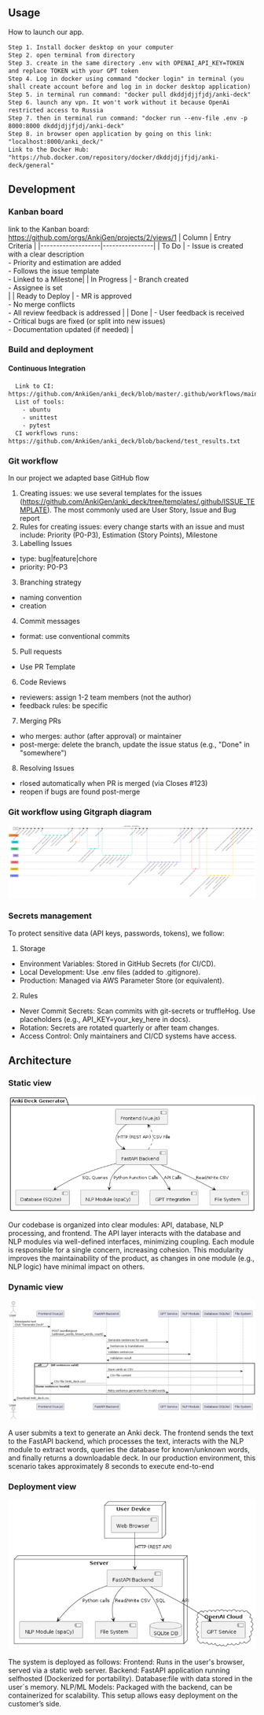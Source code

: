 ## Usage
How to launch our app.  
```
Step 1. Install docker desktop on your computer
Step 2. open terminal from directory
Step 3. create in the same directory .env with OPENAI_API_KEY=TOKEN and replace TOKEN with your GPT token
Step 4. Log in docker using command "docker login" in terminal (you shall create account before and log in in docker desktop application)
Step 5. in terminal run command: "docker pull dkddjdjjfjdj/anki-deck"
Step 6. launch any vpn. It won't work without it because OpenAi restricted access to Russia 
Step 7. then in terminal run command: "docker run --env-file .env -p 8000:8000 dkddjdjjfjdj/anki-deck"
Step 8. in browser open application by going on this link: "localhost:8000/anki_deck/"
Link to the Docker Hub: "https://hub.docker.com/repository/docker/dkddjdjjfjdj/anki-deck/general"
``` 
## Development 
### Kanban board
link to the Kanban board: https://github.com/orgs/AnkiGen/projects/2/views/1
| Column            | Entry Criteria |
|-------------------|----------------|
| To Do         | - Issue is created with a clear description<br>- Priority and estimation are added<br>- Follows the issue template<br>- Linked to a Milestone|
| In Progress   | - Branch created <br>- Assignee is set<br>|
| Ready to Deploy | - MR is approved<br>- No merge conflicts<br>- All review feedback is addressed |
| Done          | - User feedback is received<br>- Critical bugs are fixed (or split into new issues)<br>- Documentation updated (if needed) |

### Build and deployment
  #### Continuous Integration
      Link to CI: https://github.com/AnkiGen/anki_deck/blob/master/.github/workflows/main.yml
      List of tools:
        - ubuntu
        - unittest
        - pytest
      CI workflows runs: https://github.com/AnkiGen/anki_deck/blob/backend/test_results.txt
### Git workflow
In our project we adapted base GitHub flow
1. Creating issues: we use several templates for the issues (https://github.com/AnkiGen/anki_deck/tree/templates/.github/ISSUE_TEMPLATE). The most commonly used are User Story, Issue and Bug report
2. Rules for creating issues: every change starts with an issue and must include: Priority (P0-P3), Estimation (Story Points), Milestone
3. Labelling Issues
- type: bug|feature|chore
- priority: P0-P3
3. Branching strategy
- naming convention
- creation
4. Commit messages
- format: use conventional commits
5. Pull requests
- Use PR Template
6. Code Reviews
- reviewers: assign 1-2 team members (not the author)
- feedback rules: be specific
7. Merging PRs
- who merges: author (after approval) or maintainer
- post-merge: delete the branch, update the issue status (e.g., "Done" in "somewhere")
8. Resolving Issues
- rlosed automatically when PR is merged (via Closes #123)
- reopen if bugs are found post-merge
### Git workflow using Gitgraph diagram
![GitGraph diagram](./docs/GitGraph.png)
### Secrets management
To protect sensitive data (API keys, passwords, tokens), we follow:
1. Storage
- Environment Variables: Stored in GitHub Secrets (for CI/CD).
- Local Development: Use .env files (added to .gitignore).
- Production: Managed via AWS Parameter Store (or equivalent).
2. Rules
- Never Commit Secrets: Scan commits with git-secrets or truffleHog. Use placeholders (e.g., API_KEY=your_key_here in docs).
- Rotation: Secrets are rotated quarterly or after team changes.
- Access Control: Only maintainers and CI/CD systems have access.

## Architecture
### Static view
![Component digram](./docs/architecture/static-view/static_view.png)  

Our codebase is organized into clear modules: API, database, NLP processing, and frontend. The API layer interacts with the database and NLP modules via well-defined interfaces, minimizing coupling. Each module is responsible for a single concern, increasing cohesion. This modularity improves the maintainability of the product, as changes in one module (e.g., NLP logic) have minimal impact on others.
### Dynamic view
![Sequence diagram](./docs/architecture/dynamic-view/dyn_view.png)  

A user submits a text to generate an Anki deck. The frontend sends the text to the FastAPI backend, which processes the text, interacts with the NLP module to extract words, queries the database for known/unknown words, and finally returns a downloadable deck. In our production environment, this scenario takes approximately 8 seconds to execute end-to-end
### Deployment view
![Deployment view digram](./docs/architecture/deployment-view/depl_view.png)  

The system is deployed as follows:
Frontend: Runs in the user's browser, served via a static web server. Backend: FastAPI application running selfhosted (Dockerized for portability). Database:file with data stored in the user`s memory. NLP/ML Models: Packaged with the backend, can be containerized for scalability. This setup allows easy deployment on the customer’s side. 

